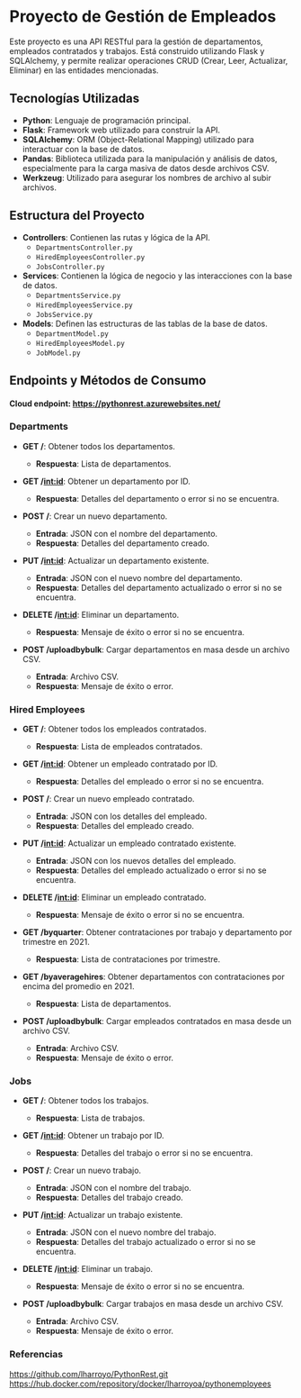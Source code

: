# Proyecto de Gestión de Empleados

Este proyecto es una API RESTful para la gestión de departamentos, empleados contratados y trabajos. Está construido utilizando Flask y SQLAlchemy, y permite realizar operaciones CRUD (Crear, Leer, Actualizar, Eliminar) en las entidades mencionadas.

## Tecnologías Utilizadas

- **Python**: Lenguaje de programación principal.
- **Flask**: Framework web utilizado para construir la API.
- **SQLAlchemy**: ORM (Object-Relational Mapping) utilizado para interactuar con la base de datos.
- **Pandas**: Biblioteca utilizada para la manipulación y análisis de datos, especialmente para la carga masiva de datos desde archivos CSV.
- **Werkzeug**: Utilizado para asegurar los nombres de archivo al subir archivos.

## Estructura del Proyecto

- **Controllers**: Contienen las rutas y lógica de la API.
  - `DepartmentsController.py`
  - `HiredEmployeesController.py`
  - `JobsController.py`
- **Services**: Contienen la lógica de negocio y las interacciones con la base de datos.
  - `DepartmentsService.py`
  - `HiredEmployeesService.py`
  - `JobsService.py`
- **Models**: Definen las estructuras de las tablas de la base de datos.
  - `DepartmentModel.py`
  - `HiredEmployeesModel.py`
  - `JobModel.py`

## Endpoints y Métodos de Consumo

#### Cloud endpoint: https://pythonrest.azurewebsites.net/

### Departments

- **GET /**: Obtener todos los departamentos.
  - **Respuesta**: Lista de departamentos.
  
- **GET /<int:id>**: Obtener un departamento por ID.
  - **Respuesta**: Detalles del departamento o error si no se encuentra.

- **POST /**: Crear un nuevo departamento.
  - **Entrada**: JSON con el nombre del departamento.
  - **Respuesta**: Detalles del departamento creado.

- **PUT /<int:id>**: Actualizar un departamento existente.
  - **Entrada**: JSON con el nuevo nombre del departamento.
  - **Respuesta**: Detalles del departamento actualizado o error si no se encuentra.

- **DELETE /<int:id>**: Eliminar un departamento.
  - **Respuesta**: Mensaje de éxito o error si no se encuentra.

- **POST /uploadbybulk**: Cargar departamentos en masa desde un archivo CSV.
  - **Entrada**: Archivo CSV.
  - **Respuesta**: Mensaje de éxito o error.

### Hired Employees

- **GET /**: Obtener todos los empleados contratados.
  - **Respuesta**: Lista de empleados contratados.

- **GET /<int:id>**: Obtener un empleado contratado por ID.
  - **Respuesta**: Detalles del empleado o error si no se encuentra.

- **POST /**: Crear un nuevo empleado contratado.
  - **Entrada**: JSON con los detalles del empleado.
  - **Respuesta**: Detalles del empleado creado.

- **PUT /<int:id>**: Actualizar un empleado contratado existente.
  - **Entrada**: JSON con los nuevos detalles del empleado.
  - **Respuesta**: Detalles del empleado actualizado o error si no se encuentra.

- **DELETE /<int:id>**: Eliminar un empleado contratado.
  - **Respuesta**: Mensaje de éxito o error si no se encuentra.

- **GET /byquarter**: Obtener contrataciones por trabajo y departamento por trimestre en 2021.
  - **Respuesta**: Lista de contrataciones por trimestre.

- **GET /byaveragehires**: Obtener departamentos con contrataciones por encima del promedio en 2021.
  - **Respuesta**: Lista de departamentos.

- **POST /uploadbybulk**: Cargar empleados contratados en masa desde un archivo CSV.
  - **Entrada**: Archivo CSV.
  - **Respuesta**: Mensaje de éxito o error.

### Jobs

- **GET /**: Obtener todos los trabajos.
  - **Respuesta**: Lista de trabajos.

- **GET /<int:id>**: Obtener un trabajo por ID.
  - **Respuesta**: Detalles del trabajo o error si no se encuentra.

- **POST /**: Crear un nuevo trabajo.
  - **Entrada**: JSON con el nombre del trabajo.
  - **Respuesta**: Detalles del trabajo creado.

- **PUT /<int:id>**: Actualizar un trabajo existente.
  - **Entrada**: JSON con el nuevo nombre del trabajo.
  - **Respuesta**: Detalles del trabajo actualizado o error si no se encuentra.

- **DELETE /<int:id>**: Eliminar un trabajo.
  - **Respuesta**: Mensaje de éxito o error si no se encuentra.

- **POST /uploadbybulk**: Cargar trabajos en masa desde un archivo CSV.
  - **Entrada**: Archivo CSV.
  - **Respuesta**: Mensaje de éxito o error.

### Referencias
https://github.com/lharroyo/PythonRest.git
https://hub.docker.com/repository/docker/lharroyoa/pythonemployees